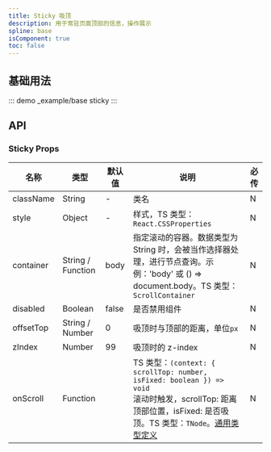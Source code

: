 ```yaml
---
title: Sticky 吸顶
description: 用于常驻页面顶部的信息，操作展示
spline: base
isComponent: true
toc: false
---
```


## 基础用法

::: demo _example/base sticky
:::

## API
### Sticky Props

名称 | 类型 | 默认值 | 说明 | 必传
-- | -- | -- | -- | --
className | String | - | 类名 | N
style | Object | - | 样式，TS 类型：`React.CSSProperties` | N
container | String / Function | body | 指定滚动的容器。数据类型为 String 时，会被当作选择器处理，进行节点查询。示例：'body' 或 () => document.body。TS 类型：`ScrollContainer` | N
disabled | Boolean | false | 是否禁用组件 | N
offsetTop | String / Number | 0 | 吸顶时与顶部的距离，单位`px` | N
zIndex | Number | 99 | 吸顶时的 z-index | N
onScroll | Function |  | TS 类型：`(context: { scrollTop: number, isFixed: boolean }) => void`<br/>滚动时触发，scrollTop: 距离顶部位置，isFixed: 是否吸顶。TS 类型：`TNode`。[通用类型定义](https://github.com/TDesignOteam/tdesign-mobile-react/blob/develop/src/common.ts) | N
